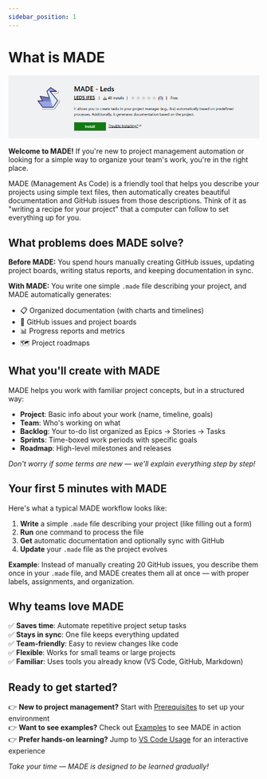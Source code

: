 ```yaml
---
sidebar_position: 1
---
```

# What is MADE

![MADE Logo](../img/made_logo.png)

**Welcome to MADE!** If you're new to project management automation or looking for a simple way to organize your team's work, you're in the right place.

MADE (Management As Code) is a friendly tool that helps you describe your projects using simple text files, then automatically creates beautiful documentation and GitHub issues from those descriptions. Think of it as "writing a recipe for your project" that a computer can follow to set everything up for you.

## What problems does MADE solve?

**Before MADE:** You spend hours manually creating GitHub issues, updating project boards, writing status reports, and keeping documentation in sync.

**With MADE:** You write one simple `.made` file describing your project, and MADE automatically generates:
- 📋 Organized documentation (with charts and timelines)
- 🎯 GitHub issues and project boards
- 📊 Progress reports and metrics
- 🗺️ Project roadmaps

## What you'll create with MADE

MADE helps you work with familiar project concepts, but in a structured way:

- **Project**: Basic info about your work (name, timeline, goals)
- **Team**: Who's working on what
- **Backlog**: Your to-do list organized as Epics → Stories → Tasks
- **Sprints**: Time-boxed work periods with specific goals
- **Roadmap**: High-level milestones and releases

*Don't worry if some terms are new — we'll explain everything step by step!*

## Your first 5 minutes with MADE

Here's what a typical MADE workflow looks like:

1. **Write** a simple `.made` file describing your project (like filling out a form)
2. **Run** one command to process the file
3. **Get** automatic documentation and optionally sync with GitHub
4. **Update** your `.made` file as the project evolves

**Example**: Instead of manually creating 20 GitHub issues, you describe them once in your `.made` file, and MADE creates them all at once — with proper labels, assignments, and organization.

## Why teams love MADE

✅ **Saves time**: Automate repetitive project setup tasks  
✅ **Stays in sync**: One file keeps everything updated  
✅ **Team-friendly**: Easy to review changes like code  
✅ **Flexible**: Works for small teams or large projects  
✅ **Familiar**: Uses tools you already know (VS Code, GitHub, Markdown)

## Ready to get started?

👉 **New to project management?** Start with [Prerequisites](0_prerequisites.md) to set up your environment  
👉 **Want to see examples?** Check out [Examples](3_made_examples.md) to see MADE in action  
👉 **Prefer hands-on learning?** Jump to [VS Code Usage](1_made_vscode_usage.md) for an interactive experience

*Take your time — MADE is designed to be learned gradually!*